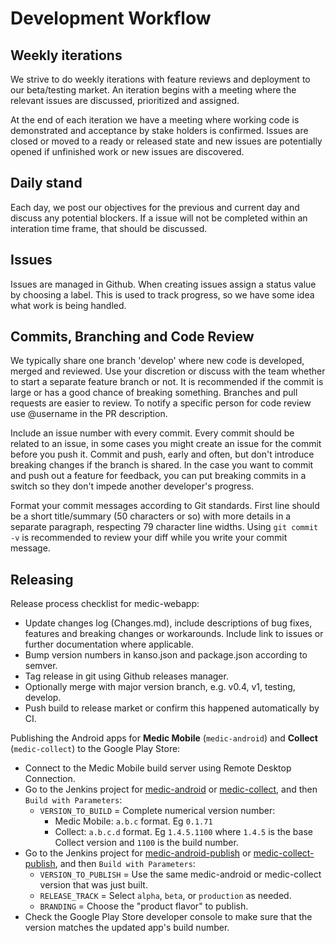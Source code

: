 # Development Workflow

## Weekly iterations

We strive to do weekly iterations with feature reviews and deployment to our
beta/testing market.  An iteration begins with a meeting where the relevant
issues are discussed, prioritized and assigned.

At the end of each iteration we have a meeting where working code is
demonstrated and acceptance by stake holders is confirmed. Issues are closed or
moved to a ready or released state and new issues are potentially opened if
unfinished work or new issues are discovered.

## Daily stand

Each day, we post our objectives for the previous and current day and discuss
any potential blockers.  If a issue will not be completed within an interation
time frame, that should be discussed.

## Issues

Issues are managed in Github.  When creating issues assign a status value by
choosing a label.  This is used to track progress, so we have some idea what 
work is being handled.

## Commits, Branching and Code Review

We typically share one branch 'develop' where new code is developed, merged and
reviewed.  Use your discretion or discuss with the team whether to start a
separate feature branch or not. It is recommended if the commit is large or has
a good chance of breaking something. Branches and pull requests are easier to
review.  To notify a specific person for code review use @username in the PR
description.

Include an issue number with every commit.  Every commit should be related to an
issue, in some cases you might create an issue for the commit before you push
it.  Commit and push, early and often,  but don't introduce breaking changes if
the branch is shared.  In the case you want to commit and push out a feature
for feedback, you can put breaking commits in a switch so they don't impede
another developer's progress.

Format your commit messages according to Git standards.  First line should be a
short title/summary (50 characters or so) with more details in a separate
paragraph, respecting 79 character line widths. Using `git commit -v` is recommended
to review your diff while you write your commit message.

## Releasing

Release process checklist for medic-webapp:

* Update changes log (Changes.md), include descriptions of bug fixes, features
  and breaking changes or workarounds.  Include link to issues or further documentation 
  where applicable.
* Bump version numbers in kanso.json and package.json according to semver.
* Tag release in git using Github releases manager.
* Optionally merge with major version branch, e.g. v0.4, v1, testing, develop.
* Push build to release market or confirm this happened automatically by CI.

Publishing the Android apps for **Medic Mobile** (`medic-android`) and **Collect** (`medic-collect`) to the Google Play Store:

* Connect to the Medic Mobile build server using Remote Desktop Connection.
* Go to the Jenkins project for [medic-android](http://localhost:8080/job/medic-android/) or [medic-collect](http://localhost:8080/job/medic-collect/), and then `Build with Parameters`:
  * `VERSION_TO_BUILD` = Complete numerical version number:
    * Medic Mobile: `a.b.c` format. Eg `0.1.71`
    * Collect: `a.b.c.d` format. Eg `1.4.5.1100` where `1.4.5` is the base Collect version and `1100` is the build number.
* Go to the Jenkins project for [medic-android-publish](http://localhost:8080/job/medic-android-publish/) or [medic-collect-publish](http://localhost:8080/job/medic-collect-publish/), and then `Build with Parameters`:
  * `VERSION_TO_PUBLISH` = Use the same medic-android or medic-collect version that was just built.
  * `RELEASE_TRACK` = Select `alpha`, `beta`, or `production` as needed.
  * `BRANDING` = Choose the "product flavor" to publish.
* Check the Google Play Store developer console to make sure that the version matches the updated app's build number.
